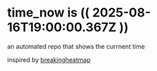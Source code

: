 # time_now is (( 2025-08-16T19:00:00.367Z ))

an automated repo that shows the currnent time

inspired by [breakingheatmap](https://github.com/breakingheatmap/breakingheatmap)